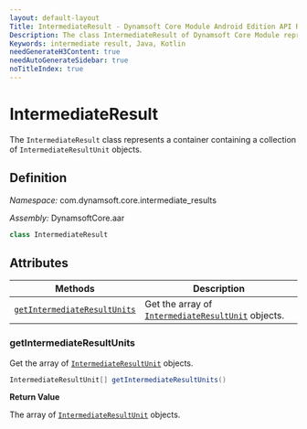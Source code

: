 ```yaml
---
layout: default-layout
Title: IntermediateResult - Dynamsoft Core Module Android Edition API Reference
Description: The class IntermediateResult of Dynamsoft Core Module represents a container containing a collection of IntermediateResultUnit objects.
Keywords: intermediate result, Java, Kotlin
needGenerateH3Content: true
needAutoGenerateSidebar: true
noTitleIndex: true
---
```


# IntermediateResult

The `IntermediateResult` class represents a container containing a collection of `IntermediateResultUnit` objects.

## Definition

*Namespace:* com.dynamsoft.core.intermediate_results

*Assembly:* DynamsoftCore.aar

```java
class IntermediateResult
```

## Attributes

| Methods | Description |
| ------- | ----------- |
| [`getIntermediateResultUnits`](#getintermediateresultunits) | Get the array of [`IntermediateResultUnit`](intermediate-result-unit.md) objects. |

### getIntermediateResultUnits

Get the array of [`IntermediateResultUnit`](intermediate-result-unit.md) objects.

```java
IntermediateResultUnit[] getIntermediateResultUnits()
```

**Return Value**

The array of [`IntermediateResultUnit`](intermediate-result-unit.md) objects.
